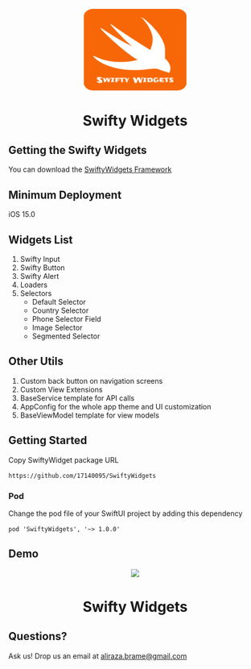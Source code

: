 <p align="center">
<img src="https://github.com/17140095/SwiftyWidgets/blob/main/Sources/SwiftyWidgets/screenshots/SwiftyWidgetIcon.png" width="204"/>
</p>
<h1 align="center">Swifty Widgets</h1>
</p>



## Getting the Swifty Widgets

You can download the [SwiftyWidgets Framework](https://github.com/17140095/SwiftyWidgets)

## Minimum Deployment

iOS 15.0

## Widgets List
1. Swifty Input
2. Swifty Button
3. Swifty Alert
4. Loaders
5. Selectors
    * Default Selector
    * Country Selector
    * Phone Selector Field
    * Image Selector
    * Segmented Selector
## Other Utils
1. Custom back button on navigation screens
2. Custom View Extensions
3. BaseService template for API calls
4. AppConfig for the whole app theme and UI customization
5. BaseViewModel template for view models


## Getting Started

Copy SwiftyWidget package URL
```
https://github.com/17140095/SwiftyWidgets
```
### Pod
Change the pod file of your SwiftUI project by adding this dependency
```
pod 'SwiftyWidgets', '~> 1.0.0'
```

## Demo

<p align="center">
<img src="https://github.com/17140095/SwiftyWidgets/blob/main/Sources/SwiftyWidgets/screenshots/InputAndButton.gif"/>
</p>
<h1 align="center">Swifty Widgets</h1>
</p>

## Questions?

Ask us! Drop us an email at <a href="mailto:aliraza.brame@gmail.com">aliraza.brame@gmail.com</a>
